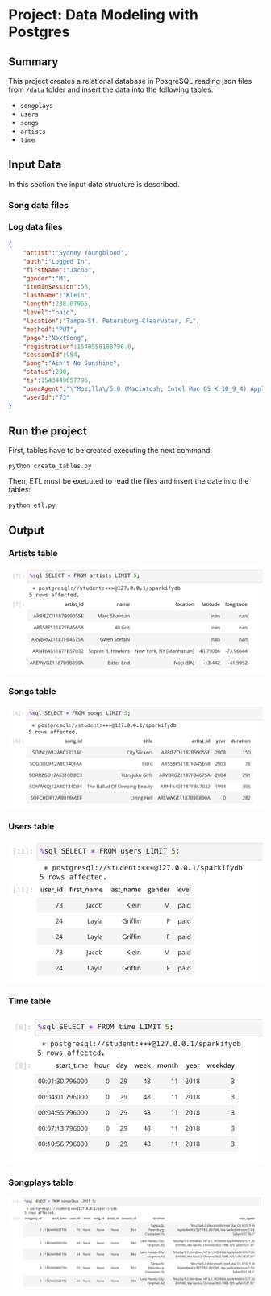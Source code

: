 # Project: Data Modeling with Postgres

## Summary
This project creates a relational database in PosgreSQL reading json files from ```/data``` folder and insert the data into the following tables:

* ```songplays```
* ```users```
* ```songs```
* ```artists```
* ```time```

## Input Data

In this section the input data structure is described.

### Song data files

### Log data files

```json
{
    "artist":"Sydney Youngblood",
    "auth":"Logged In",
    "firstName":"Jacob",
    "gender":"M",
    "itemInSession":53,
    "lastName":"Klein",
    "length":238.07955,
    "level":"paid",
    "location":"Tampa-St. Petersburg-Clearwater, FL",
    "method":"PUT",
    "page":"NextSong",
    "registration":1540558108796.0,
    "sessionId":954,
    "song":"Ain't No Sunshine",
    "status":200,
    "ts":1543449657796,
    "userAgent":"\"Mozilla\/5.0 (Macintosh; Intel Mac OS X 10_9_4) AppleWebKit\/537.78.2 (KHTML, like Gecko) Version\/7.0.6 Safari\/537.78.2\"",
    "userId":"73"
}
```

## Run the project

First, tables have to be created executing the next command:
```
python create_tables.py
```

Then, ETL must be executed to read the files and insert the date into the tables:
```
python etl.py
```

## Output

### Artists table

![Artists table example](docs/images/artists.png)

### Songs table

![Songs table example](docs/images/songs.png)

### Users table

![Users table example](docs/images/users.png)

### Time table

![Time table example](docs/images/time.png)

### Songplays table

![Songplays table example](docs/images/songplays.png)